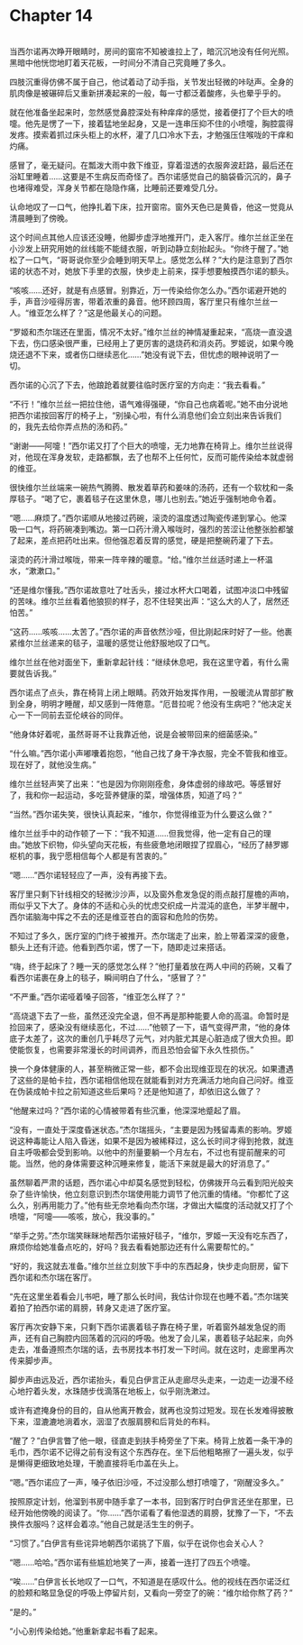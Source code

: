 # Chapter 14

<br>
当西尔诺再次睁开眼睛时，房间的窗帘不知被谁拉上了，暗沉沉地没有任何光照。黑暗中他恍惚地盯着天花板，一时间分不清自己究竟睡了多久。

四肢沉重得仿佛不属于自己，他试着动了动手指，关节发出轻微的咔哒声。全身的肌肉像是被碾碎后又重新拼凑起来的一般，每一寸都泛着酸疼，头也晕乎乎的。

就在他准备坐起来时，忽然感觉鼻腔深处有种痒痒的感觉，接着便打了个巨大的喷嚏。他先是愣了一下，接着猛地坐起身，又是一连串压抑不住的小喷嚏，胸腔震得发疼。摸索着抓过床头柜上的水杯，灌了几口冷水下去，才勉强压住喉咙的干痒和灼痛。

感冒了，毫无疑问。在瓢泼大雨中救下维亚，穿着湿透的衣服奔波赶路，最后还在浴缸里睡着……这要是不生病反而奇怪了。西尔诺感觉自己的脑袋昏沉沉的，鼻子也堵得难受，浑身关节都在隐隐作痛，比睡前还要难受几分。

认命地叹了一口气，他挣扎着下床，拉开窗帘。窗外天色已是黄昏，他这一觉竟从清晨睡到了傍晚。

这个时间点其他人应该还没睡，他脚步虚浮地推开门，走入客厅。维尔兰丝正坐在小沙发上研究用她的丝线能不能缝衣服，听到动静立刻抬起头。“你终于醒了。”她松了一口气，“哥哥说你至少会睡到明天早上。感觉怎么样？”大约是注意到了西尔诺的状态不对，她放下手里的衣服，快步走上前来，探手想要触摸西尔诺的额头。

“咳咳……还好，就是有点感冒。别靠近，万一传染给你怎么办。”西尔诺避开她的手，声音沙哑得厉害，带着浓重的鼻音。他环顾四周，客厅里只有维尔兰丝一人。“维亚怎么样了？”这是他最关心的问题。

“罗姬和杰尔瑞还在里面，情况不太好。”维尔兰丝的神情凝重起来，“高烧一直没退下去，伤口感染很严重，已经用上了更厉害的退烧药和消炎药。罗姬说，如果今晚烧还退不下来，或者伤口继续恶化……”她没有说下去，但忧虑的眼神说明了一切。

西尔诺的心沉了下去，他踉跄着就要往临时医疗室的方向走：“我去看看。”

“不行！”维尔兰丝一把拉住他，语气难得强硬，“你自己也病着呢。”她不由分说地把西尔诺按回客厅的椅子上，“别操心啦，有什么消息他们会立刻出来告诉我们的，我先去给你弄点热的汤和药。”

“谢谢——阿嚏！”西尔诺又打了个巨大的喷嚏，无力地靠在椅背上。维尔兰丝说得对，他现在浑身发软，走路都飘，去了也帮不上任何忙，反而可能传染给本就虚弱的维亚。

很快维尔兰丝端来一碗热气腾腾、散发着草药和姜味的汤药，还有一个软枕和一条厚毯子。“喝了它，裹着毯子在这里休息，哪儿也别去。”她近乎强制地命令着。

“嗯……麻烦了。”西尔诺顺从地接过药碗，滚烫的温度透过陶瓷传递到掌心。他深吸一口气，将药碗凑到嘴边。第一口药汁滑入喉咙时，强烈的苦涩让他整张脸都皱了起来，差点把药吐出来。但他强忍着反胃的感觉，硬是把整碗药灌了下去。

滚烫的药汁滑过喉咙，带来一阵辛辣的暖意。“给。”维尔兰丝适时递上一杯温水，“漱漱口。”

“还是维尔懂我。”西尔诺故意吐了吐舌头，接过水杯大口喝着，试图冲淡口中残留的苦味。维尔兰丝看着他狼狈的样子，忍不住轻笑出声：“这么大的人了，居然还怕苦。”

“这药……咳咳……太苦了。”西尔诺的声音依然沙哑，但比刚起床时好了一些。他裹紧维尔兰丝递来的毯子，温暖的感觉让他舒服地叹了口气。

维尔兰丝在他对面坐下，重新拿起针线：“继续休息吧，我在这里守着，有什么需要就告诉我。”

西尔诺点了点头，靠在椅背上闭上眼睛。药效开始发挥作用，一股暖流从胃部扩散到全身，明明才睡醒，却又感到一阵倦意。“厄昔拉呢？他没有生病吧？”他决定关心一下一同前去亚伦峡谷的同伴。

“他身体好着呢，虽然哥哥不让我靠近他，说是会被带回来的细菌感染。”

“什么嘛。”西尔诺小声嘟囔着抱怨，“他自己找了身干净衣服，完全不管我和维亚。现在好了，就他没生病。”

维尔兰丝轻声笑了出来：“也是因为你刚刚痊愈，身体虚弱的缘故吧。等感冒好了，我和你一起运动，多吃营养健康的菜，增强体质，知道了吗？”

“当然。”西尔诺失笑，很快认真起来，“维尔，你觉得维亚为什么要这么做？”

维尔兰丝手中的动作顿了一下：“我不知道……但我觉得，他一定有自己的理由。”她放下织物，仰头望向天花板，有些疲惫地闭眼捏了捏眉心，“经历了赫罗娜枢机的事，我宁愿相信每个人都是有苦衷的。”

“嗯……”西尔诺轻轻应了一声，没有再接下去。

客厅里只剩下针线相交的轻微沙沙声，以及窗外愈发急促的雨点敲打屋檐的声响，雨似乎又下大了。身体的不适和心头的忧虑交织成一片混沌的底色，半梦半醒中，西尔诺脑海中挥之不去的还是维亚苍白的面容和危险的伤势。

不知过了多久，医疗室的门终于被推开。杰尔瑞走了出来，脸上带着深深的疲惫，额头上还有汗迹。他看到西尔诺，愣了一下，随即走过来搭话。

“嗨，终于起床了？睡一天的感觉怎么样？”他打量着放在两人中间的药碗，又看了看西尔诺裹在身上的毯子，瞬间明白了什么，“感冒了？”

“不严重。”西尔诺哑着嗓子回答，“维亚怎么样了？”

“高烧退下去了一些，虽然还没完全退，但不再是那种能要人命的高温。命暂时是捡回来了，感染没有继续恶化，不过……”他顿了一下，语气变得严肃，“他的身体底子太差了，这次的重创几乎耗尽了元气，对内脏尤其是心脏造成了很大负担。即使能恢复，也需要非常漫长的时间调养，而且恐怕会留下永久性损伤。”

换一个身体健康的人，甚至稍微正常一些，都不会出现维亚现在的状况。如果遭遇了这些的是帕卡拉，西尔诺相信他现在就能看到对方充满活力地向自己问好。维亚在伪装成帕卡拉之前知道这些后果吗？还是他知道了，却依旧这么做了？

“他醒来过吗？”西尔诺的心情被带着有些沉重，他深深地蹙起了眉。

“没有，一直处于深度昏迷状态。”杰尔瑞摇头，“主要是因为残留毒素的影响。罗姬说这种毒能让人陷入昏迷，如果不是因为被稀释过，这么长时间才得到抢救，就连自主呼吸都会受到影响。以他中的剂量要躺一个月左右，不过也有提前醒来的可能。当然，他的身体需要这种沉睡来修复，能活下来就是最大的好消息了。”

虽然聊着严肃的话题，西尔诺心中却莫名感觉到轻松，仿佛拨开乌云看到阳光般夹杂了些许愉快，他立刻意识到杰尔瑞使用能力调节了他沉重的情绪。“你都忙了这么久，别再用能力了。”他有些无奈地看向杰尔瑞，才做出大幅度的活动就又打了个喷嚏，“阿嚏——咳咳，放心，我没事的。”

“举手之劳。”杰尔瑞笑眯眯地帮西尔诺掖好毯子，“维尔，罗姬一天没有吃东西了，麻烦你给她准备点吃的，好吗？我去看看她那边还有什么需要帮忙的。”

“好的，我这就去准备。”维尔兰丝立刻放下手中的东西起身，快步走向厨房，留下西尔诺和杰尔瑞在客厅。

“先在这里坐着看会儿书吧，睡了那么长时间，我估计你现在也睡不着。”杰尔瑞笑着拍了拍西尔诺的肩膀，转身又走进了医疗室。

客厅再次安静下来，只剩下西尔诺裹着毯子靠在椅子里，听着窗外越发急促的雨声，还有自己胸腔内回荡着的沉闷的呼吸。他发了会儿呆，裹着毯子站起来，向外走去，准备遵照杰尔瑞的话，去书房找本书打发一下时间。就在这时，走廊里再次传来脚步声。

脚步声由远及近，西尔诺抬头，看见白伊言正从走廊尽头走来，一边走一边漫不经心地拧着头发，水珠随步伐滴落在地板上，似乎刚洗漱过。

或许有遮掩身份的目的，自从他离开教会，就再也没剪过短发。现在长发难得披散下来，湿漉漉地淌着水，洇湿了衣服肩膀和后背处的布料。

“醒了？”白伊言瞥了他一眼，径直走到扶手椅旁坐了下来。椅背上放着一条干净的毛巾，西尔诺不记得之前有没有这个东西存在。坐下后他粗略擦了一遍头发，似乎是懒得更细致地处理，干脆直接将毛巾盖在头上。

“嗯。”西尔诺应了一声，嗓子依旧沙哑，不过没那么想打喷嚏了，“刚醒没多久。”

按照原定计划，他溜到书房中随手拿了一本书，回到客厅时白伊言还坐在那里，已经开始他傍晚的阅读了。“你……”西尔诺看了看他湿透的肩膀，犹豫了一下，“不去换件衣服吗？这样会着凉。”他自己就是活生生的例子。

“习惯了。”白伊言有些诧异地朝西尔诺挑了下眉，似乎在说你也会关心人？

“嗯……哈哈。”西尔诺有些尴尬地笑了一声，接着一连打了四五个喷嚏。

“唉……”白伊言长长地叹了一口气，不知道是在感叹什么。他的视线在西尔诺泛红的脸颊和略显急促的呼吸上停留片刻，又看向一旁空了的碗：“维尔给你熬了药？”

“是的。”

“小心别传染给她。”他重新拿起书看了起来。
